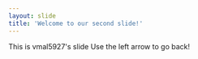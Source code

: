```yaml
---
layout: slide
title: 'Welcome to our second slide!'
---
```


This is vmal5927's slide
Use the left arrow to go back!
